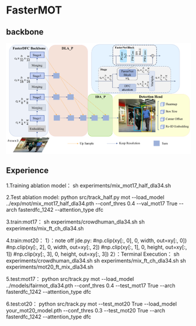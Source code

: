 # FasterMOT

## backbone
![fasterMot backbone](./visualization/backbone_large.png)

## Experience
1.Training ablation model：
sh experiments/mix_mot17_half_dla34.sh

2.Test ablation model:
python src/track_half.py mot --load_model ../exp/mot/mix_mot17_half_dla34.pth --conf_thres 0.4 --val_mot17 True --arch fasterdfc_1242 --attention_type dfc

3.train:mot17：
sh experiments/crowdhuman_dla34.sh
sh experiments/mix_ft_ch_dla34.sh

4.train:mot20：
1）：note off jde.py:
#np.clip(xy[:, 0], 0, width, out=xy[:, 0])
#np.clip(xy[:, 2], 0, width, out=xy[:, 2])
#np.clip(xy[:, 1], 0, height, out=xy[:, 1])
#np.clip(xy[:, 3], 0, height, out=xy[:, 3])
2）：Terminal Execution：
sh experiments/crowdhuman_dla34.sh
sh experiments/mix_ft_ch_dla34.sh
sh experiments/mot20_ft_mix_dla34.sh

5.test:mot17：
python src/track.py mot --load_model ../models/fairmot_dla34.pth --conf_thres 0.4 --test_mot17 True --arch fasterdfc_1242 --attention_type dfc

6.test:ot20：
python src/track.py mot --test_mot20 True --load_model your_mot20_model.pth --conf_thres 0.3 --test_mot20 True --arch fasterdfc_1242 --attention_type dfc


